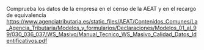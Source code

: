 Comprueba los datos de la empresa en el censo de la AEAT y en el recargo
de equivalencia
<https://www.agenciatributaria.es/static_files/AEAT/Contenidos_Comunes/La_Agencia_Tributaria/Modelos_y_formularios/Declaraciones/Modelos_01_al_99/030_036_037/WS_Masivo/Manual_Tecnico_WS_Masivo_Calidad_Datos_Identificativos.pdf>
